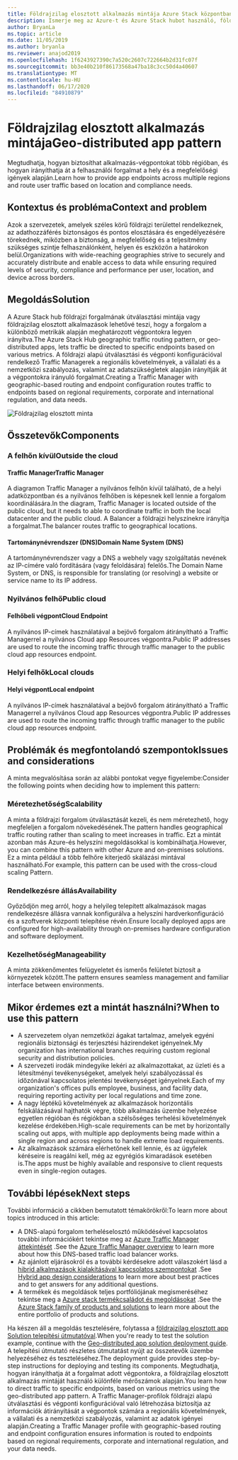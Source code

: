 ```yaml
---
title: Földrajzilag elosztott alkalmazás mintája Azure Stack központban
description: Ismerje meg az Azure-t és Azure Stack hubot használó, földrajzilag elosztott alkalmazási mintát az intelligens peremhálózat számára.
author: BryanLa
ms.topic: article
ms.date: 11/05/2019
ms.author: bryanla
ms.reviewer: anajod2019
ms.openlocfilehash: 1f6243927390c7a520c2607c722664b2d31fc07f
ms.sourcegitcommit: bb3e40b210f86173568a47ba18c3cc50d4a40607
ms.translationtype: MT
ms.contentlocale: hu-HU
ms.lasthandoff: 06/17/2020
ms.locfileid: "84910879"
---
```

# <a name="geo-distributed-app-pattern"></a><span data-ttu-id="da15b-103">Földrajzilag elosztott alkalmazás mintája</span><span class="sxs-lookup"><span data-stu-id="da15b-103">Geo-distributed app pattern</span></span>

<span data-ttu-id="da15b-104">Megtudhatja, hogyan biztosíthat alkalmazás-végpontokat több régióban, és hogyan irányíthatja át a felhasználói forgalmat a hely és a megfelelőségi igények alapján.</span><span class="sxs-lookup"><span data-stu-id="da15b-104">Learn how to provide app endpoints across multiple regions and route user traffic based on location and compliance needs.</span></span>

## <a name="context-and-problem"></a><span data-ttu-id="da15b-105">Kontextus és probléma</span><span class="sxs-lookup"><span data-stu-id="da15b-105">Context and problem</span></span>

<span data-ttu-id="da15b-106">Azok a szervezetek, amelyek széles körű földrajzi területtel rendelkeznek, az adathozzáférés biztonságos és pontos elosztására és engedélyezésére törekednek, miközben a biztonság, a megfelelőség és a teljesítmény szükséges szintje felhasználónként, helyen és eszközön a határokon belül.</span><span class="sxs-lookup"><span data-stu-id="da15b-106">Organizations with wide-reaching geographies strive to securely and accurately distribute and enable access to data while ensuring required levels of security, compliance and performance per user, location, and device across borders.</span></span>

## <a name="solution"></a><span data-ttu-id="da15b-107">Megoldás</span><span class="sxs-lookup"><span data-stu-id="da15b-107">Solution</span></span>

<span data-ttu-id="da15b-108">A Azure Stack hub földrajzi forgalmának útválasztási mintája vagy földrajzilag elosztott alkalmazások lehetővé teszi, hogy a forgalom a különböző metrikák alapján meghatározott végpontokra legyen irányítva.</span><span class="sxs-lookup"><span data-stu-id="da15b-108">The Azure Stack Hub geographic traffic routing pattern, or geo-distributed apps, lets traffic be directed to specific endpoints based on various metrics.</span></span> <span data-ttu-id="da15b-109">A földrajzi alapú útválasztási és végponti konfigurációval rendelkező Traffic Managerek a regionális követelmények, a vállalati és a nemzetközi szabályozás, valamint az adatszükségletek alapján irányítják át a végpontokra irányuló forgalmat.</span><span class="sxs-lookup"><span data-stu-id="da15b-109">Creating a Traffic Manager with geographic-based routing and endpoint configuration routes traffic to endpoints based on regional requirements, corporate and international regulation, and data needs.</span></span>

![Földrajzilag elosztott minta](media/pattern-geo-distributed/geo-distribution.png)

## <a name="components"></a><span data-ttu-id="da15b-111">Összetevők</span><span class="sxs-lookup"><span data-stu-id="da15b-111">Components</span></span>

### <a name="outside-the-cloud"></a><span data-ttu-id="da15b-112">A felhőn kívül</span><span class="sxs-lookup"><span data-stu-id="da15b-112">Outside the cloud</span></span>

#### <a name="traffic-manager"></a><span data-ttu-id="da15b-113">Traffic Manager</span><span class="sxs-lookup"><span data-stu-id="da15b-113">Traffic Manager</span></span>

<span data-ttu-id="da15b-114">A diagramon Traffic Manager a nyilvános felhőn kívül található, de a helyi adatközpontban és a nyilvános felhőben is képesnek kell lennie a forgalom koordinálására.</span><span class="sxs-lookup"><span data-stu-id="da15b-114">In the diagram, Traffic Manager is located outside of the public cloud, but it needs to able to coordinate traffic in both the local datacenter and the public cloud.</span></span> <span data-ttu-id="da15b-115">A Balancer a földrajzi helyszínekre irányítja a forgalmat.</span><span class="sxs-lookup"><span data-stu-id="da15b-115">The balancer routes traffic to geographical locations.</span></span>

#### <a name="domain-name-system-dns"></a><span data-ttu-id="da15b-116">Tartománynévrendszer (DNS)</span><span class="sxs-lookup"><span data-stu-id="da15b-116">Domain Name System (DNS)</span></span>

<span data-ttu-id="da15b-117">A tartománynévrendszer vagy a DNS a webhely vagy szolgáltatás nevének az IP-címére való fordítására (vagy feloldására) felelős.</span><span class="sxs-lookup"><span data-stu-id="da15b-117">The Domain Name System, or DNS, is responsible for translating (or resolving) a website or service name to its IP address.</span></span>

### <a name="public-cloud"></a><span data-ttu-id="da15b-118">Nyilvános felhő</span><span class="sxs-lookup"><span data-stu-id="da15b-118">Public cloud</span></span>

#### <a name="cloud-endpoint"></a><span data-ttu-id="da15b-119">Felhőbeli végpont</span><span class="sxs-lookup"><span data-stu-id="da15b-119">Cloud Endpoint</span></span>

<span data-ttu-id="da15b-120">A nyilvános IP-címek használatával a bejövő forgalom átirányítható a Traffic Managerrel a nyilvános Cloud app Resources végpontra.</span><span class="sxs-lookup"><span data-stu-id="da15b-120">Public IP addresses are used to route the incoming traffic through traffic manager to the public cloud app resources endpoint.</span></span>  

### <a name="local-clouds"></a><span data-ttu-id="da15b-121">Helyi felhők</span><span class="sxs-lookup"><span data-stu-id="da15b-121">Local clouds</span></span>

#### <a name="local-endpoint"></a><span data-ttu-id="da15b-122">Helyi végpont</span><span class="sxs-lookup"><span data-stu-id="da15b-122">Local endpoint</span></span>

<span data-ttu-id="da15b-123">A nyilvános IP-címek használatával a bejövő forgalom átirányítható a Traffic Managerrel a nyilvános Cloud app Resources végpontra.</span><span class="sxs-lookup"><span data-stu-id="da15b-123">Public IP addresses are used to route the incoming traffic through traffic manager to the public cloud app resources endpoint.</span></span>

## <a name="issues-and-considerations"></a><span data-ttu-id="da15b-124">Problémák és megfontolandó szempontok</span><span class="sxs-lookup"><span data-stu-id="da15b-124">Issues and considerations</span></span>

<span data-ttu-id="da15b-125">A minta megvalósítása során az alábbi pontokat vegye figyelembe:</span><span class="sxs-lookup"><span data-stu-id="da15b-125">Consider the following points when deciding how to implement this pattern:</span></span>

### <a name="scalability"></a><span data-ttu-id="da15b-126">Méretezhetőség</span><span class="sxs-lookup"><span data-stu-id="da15b-126">Scalability</span></span>

<span data-ttu-id="da15b-127">A minta a földrajzi forgalom útválasztását kezeli, és nem méretezhető, hogy megfeleljen a forgalom növekedésének.</span><span class="sxs-lookup"><span data-stu-id="da15b-127">The pattern handles geographical traffic routing rather than scaling to meet increases in traffic.</span></span> <span data-ttu-id="da15b-128">Ezt a mintát azonban más Azure-és helyszíni megoldásokkal is kombinálhatja.</span><span class="sxs-lookup"><span data-stu-id="da15b-128">However, you can combine this pattern with other Azure and on-premises solutions.</span></span> <span data-ttu-id="da15b-129">Ez a minta például a több felhőre kiterjedő skálázási mintával használható.</span><span class="sxs-lookup"><span data-stu-id="da15b-129">For example, this pattern can be used with the cross-cloud scaling Pattern.</span></span>

### <a name="availability"></a><span data-ttu-id="da15b-130">Rendelkezésre állás</span><span class="sxs-lookup"><span data-stu-id="da15b-130">Availability</span></span>

<span data-ttu-id="da15b-131">Győződjön meg arról, hogy a helyileg telepített alkalmazások magas rendelkezésre állásra vannak konfigurálva a helyszíni hardverkonfiguráció és a szoftverek központi telepítése révén.</span><span class="sxs-lookup"><span data-stu-id="da15b-131">Ensure locally deployed apps are configured for high-availability through on-premises hardware configuration and software deployment.</span></span>

### <a name="manageability"></a><span data-ttu-id="da15b-132">Kezelhetőség</span><span class="sxs-lookup"><span data-stu-id="da15b-132">Manageability</span></span>

<span data-ttu-id="da15b-133">A minta zökkenőmentes felügyeletet és ismerős felületet biztosít a környezetek között.</span><span class="sxs-lookup"><span data-stu-id="da15b-133">The pattern ensures seamless management and familiar interface between environments.</span></span>

## <a name="when-to-use-this-pattern"></a><span data-ttu-id="da15b-134">Mikor érdemes ezt a mintát használni?</span><span class="sxs-lookup"><span data-stu-id="da15b-134">When to use this pattern</span></span>

- <span data-ttu-id="da15b-135">A szervezetem olyan nemzetközi ágakat tartalmaz, amelyek egyéni regionális biztonsági és terjesztési házirendeket igényelnek.</span><span class="sxs-lookup"><span data-stu-id="da15b-135">My organization has international branches requiring custom regional security and distribution policies.</span></span>
- <span data-ttu-id="da15b-136">A szervezeti irodák mindegyike lekéri az alkalmazottakat, az üzleti és a létesítményi tevékenységeket, amelyek helyi szabályozással és időzónával kapcsolatos jelentési tevékenységet igényelnek.</span><span class="sxs-lookup"><span data-stu-id="da15b-136">Each of my organization's offices pulls employee, business, and facility data, requiring reporting activity per local regulations and time zone.</span></span>
- <span data-ttu-id="da15b-137">A nagy léptékű követelmények az alkalmazások horizontális felskálázásával hajthatók végre, több alkalmazás üzembe helyezése egyetlen régióban és régiókban a szélsőséges terhelési követelmények kezelése érdekében.</span><span class="sxs-lookup"><span data-stu-id="da15b-137">High-scale requirements can be met by horizontally scaling out apps, with multiple app deployments being made within a single region and across regions to handle extreme load requirements.</span></span>
- <span data-ttu-id="da15b-138">Az alkalmazások számára elérhetőnek kell lennie, és az ügyfelek kéréseire is reagálni kell, még az egyrégiós kimaradások esetében is.</span><span class="sxs-lookup"><span data-stu-id="da15b-138">The apps must be highly available and responsive to client requests even in single-region outages.</span></span>

## <a name="next-steps"></a><span data-ttu-id="da15b-139">További lépések</span><span class="sxs-lookup"><span data-stu-id="da15b-139">Next steps</span></span>

<span data-ttu-id="da15b-140">További információ a cikkben bemutatott témakörökről:</span><span class="sxs-lookup"><span data-stu-id="da15b-140">To learn more about topics introduced in this article:</span></span>

- <span data-ttu-id="da15b-141">A DNS-alapú forgalom terheléselosztó működésével kapcsolatos további információkért tekintse meg az [Azure Traffic Manager áttekintését](/azure/traffic-manager/traffic-manager-overview) .</span><span class="sxs-lookup"><span data-stu-id="da15b-141">See the [Azure Traffic Manager overview](/azure/traffic-manager/traffic-manager-overview) to learn more about how this DNS-based traffic load balancer works.</span></span>
- <span data-ttu-id="da15b-142">Az ajánlott eljárásokról és a további kérdésekre adott válaszokért lásd a [hibrid alkalmazások kialakításával kapcsolatos szempontokat](overview-app-design-considerations.md) .</span><span class="sxs-lookup"><span data-stu-id="da15b-142">See [Hybrid app design considerations](overview-app-design-considerations.md) to learn more about best practices and to get answers for any additional questions.</span></span>
- <span data-ttu-id="da15b-143">A termékek és megoldások teljes portfóliójának megismeréséhez tekintse meg a [Azure stack termékcsaládot és megoldásokat](/azure-stack) .</span><span class="sxs-lookup"><span data-stu-id="da15b-143">See the [Azure Stack family of products and solutions](/azure-stack) to learn more about the entire portfolio of products and solutions.</span></span>

<span data-ttu-id="da15b-144">Ha készen áll a megoldás tesztelésére, folytassa a [földrajzilag elosztott app Solution telepítési útmutatóval](solution-deployment-guide-geo-distributed.md).</span><span class="sxs-lookup"><span data-stu-id="da15b-144">When you're ready to test the solution example, continue with the [Geo-distributed app solution deployment guide](solution-deployment-guide-geo-distributed.md).</span></span> <span data-ttu-id="da15b-145">A telepítési útmutató részletes útmutatást nyújt az összetevők üzembe helyezéséhez és teszteléséhez.</span><span class="sxs-lookup"><span data-stu-id="da15b-145">The deployment guide provides step-by-step instructions for deploying and testing its components.</span></span> <span data-ttu-id="da15b-146">Megtudhatja, hogyan irányíthatja át a forgalmat adott végpontokra, a földrajzilag elosztott alkalmazás mintáját használó különféle mérőszámok alapján.</span><span class="sxs-lookup"><span data-stu-id="da15b-146">You learn how to direct traffic to specific endpoints, based on various metrics using the geo-distributed app pattern.</span></span> <span data-ttu-id="da15b-147">A Traffic Manager-profilok földrajzi alapú útválasztási és végponti konfigurációval való létrehozása biztosítja az információk átirányítását a végpontok számára a regionális követelmények, a vállalati és a nemzetközi szabályozás, valamint az adatok igényei alapján.</span><span class="sxs-lookup"><span data-stu-id="da15b-147">Creating a Traffic Manager profile with geographic-based routing and endpoint configuration ensures information is routed to endpoints based on regional requirements, corporate and international regulation, and your data needs.</span></span>
